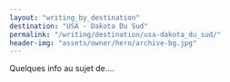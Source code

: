 ```yaml
---
layout: "writing_by_destination"
destination: "USA - Dakota Du Sud"
permalink: "/writing/destination/usa-dakota_du_sud/"
header-img: "assets/owner/hero/archive-bg.jpg"
---
```


Quelques info au sujet de....